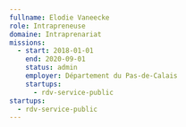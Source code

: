 ```yaml
---
fullname: Elodie Vaneecke
role: Intrapreneuse
domaine: Intraprenariat
missions:
  - start: 2018-01-01
    end: 2020-09-01
    status: admin
    employer: Département du Pas-de-Calais
    startups:
      - rdv-service-public
startups:
  - rdv-service-public
---
```

